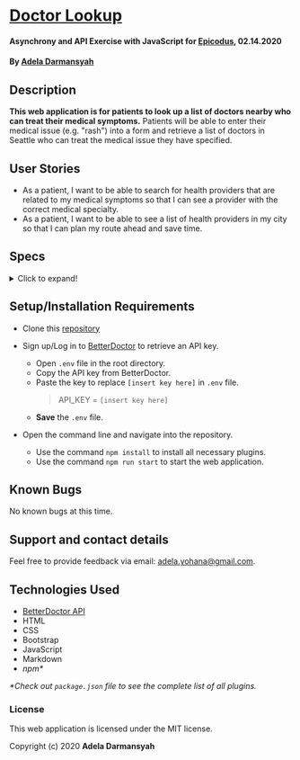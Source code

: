 # [Doctor Lookup](https://github.com/ayohana/doctor-lookup.git/)

#### Asynchrony and API Exercise with JavaScript for [Epicodus](https://www.epicodus.com/), 02.14.2020

#### By [**Adela Darmansyah**](https://ayohana.github.io/portfolio/)

## Description

**This web application is for patients to look up a list of doctors nearby who can treat their medical symptoms.** Patients will be able to enter their medical issue (e.g. "rash") into a form and retrieve a list of doctors in Seattle who can treat the medical issue they have specified.

## User Stories

* As a patient, I want to be able to search for health providers that are related to my medical symptoms so that I can see a provider with the correct medical specialty.
* As a patient, I want to be able to see a list of health providers in my city so that I can plan my route ahead and save time.

## Specs

<details>
  <summary>Click to expand!</summary>

| Spec | Input | Output |
| :-------------     | :------------- | :------------- |
| **Program Gathers User Input of Medical Symptom** | rash | rash |
| **Program Displays a List of Doctors Related to Symptom** | rash | List of Doctors best matched to rash |
| **Program Displays a List of Doctors Related to Name Search** | Varley | List of Doctors with last name Varley |
| **Program Displays Info of Each Doctor** | rash | Each Doctor: First name, Last name, Address, Phone number, Website and Status of "accepting new patients" |
| **Program Returns Error Message in Console with Any Error Encounter** | any != 200 OK status | `console.error:` There was an error handling your request: `error.message` |
| **Program Displays a Message if No Results in Query Response** | any unusual query | Sorry, no doctors meet the criteria you're looking for. |

</details>

## Setup/Installation Requirements

* Clone this [repository](https://github.com/ayohana/doctor-lookup.git/)
* Sign up/Log in to [BetterDoctor](https://developer.betterdoctor.com/) to retrieve an API key.
  * Open `.env` file in the root directory.
  * Copy the API key from BetterDoctor.
  * Paste the key to replace `[insert key here]` in `.env` file.
    > API_KEY = `[insert key here]`
  * **Save** the `.env` file.

* Open the command line and navigate into the repository.
  * Use the command `npm install` to install all necessary plugins.
  * Use the command `npm run start` to start the web application.

## Known Bugs

No known bugs at this time.

## Support and contact details

Feel free to provide feedback via email: adela.yohana@gmail.com.

## Technologies Used

* [BetterDoctor API](https://developer.betterdoctor.com/)
* HTML
* CSS
* Bootstrap
* JavaScript
* Markdown
* _npm*_

_*Check out `package.json` file to see the complete list of all plugins._

### License

This web application is licensed under the MIT license.

Copyright (c) 2020 **Adela Darmansyah**